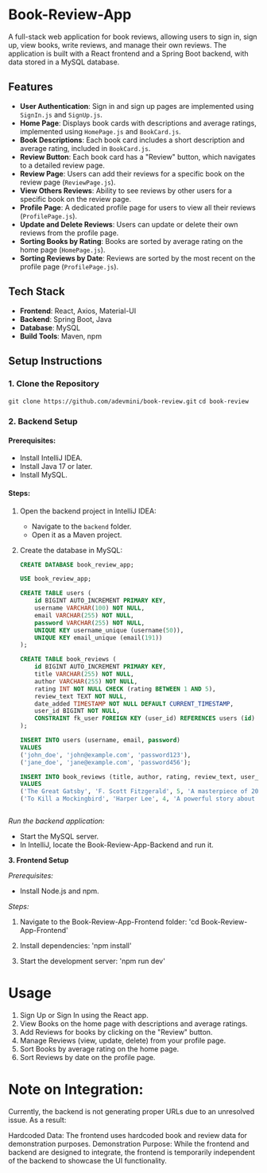 # Book-Review-App

A full-stack web application for book reviews, allowing users to sign in, sign up, view books, write reviews, and manage their own reviews. The application is built with a React frontend and a Spring Boot backend, with data stored in a MySQL database.

## Features
- **User Authentication**: Sign in and sign up pages are implemented using `SignIn.js` and `SignUp.js`.
- **Home Page**: Displays book cards with descriptions and average ratings, implemented using `HomePage.js` and `BookCard.js`.
- **Book Descriptions**: Each book card includes a short description and average rating, included in `BookCard.js`.
- **Review Button**: Each book card has a "Review" button, which navigates to a detailed review page.
- **Review Page**: Users can add their reviews for a specific book on the review page (`ReviewPage.js`).
- **View Others Reviews**: Ability to see reviews by other users for a specific book on the review page.
- **Profile Page**: A dedicated profile page for users to view all their reviews (`ProfilePage.js`).
- **Update and Delete Reviews**: Users can update or delete their own reviews from the profile page.
- **Sorting Books by Rating**: Books are sorted by average rating on the home page (`HomePage.js`).
- **Sorting Reviews by Date**: Reviews are sorted by the most recent on the profile page (`ProfilePage.js`).

## Tech Stack
- **Frontend**: React, Axios, Material-UI
- **Backend**: Spring Boot, Java
- **Database**: MySQL
- **Build Tools**: Maven, npm

## Setup Instructions

### 1. Clone the Repository

  `git clone https://github.com/adevmini/book-review.git`
  `cd book-review`


### 2. Backend Setup

#### Prerequisites:
- Install IntelliJ IDEA.
- Install Java 17 or later.
- Install MySQL.

#### Steps:
1. Open the backend project in IntelliJ IDEA:
   - Navigate to the `backend` folder.
   - Open it as a Maven project.

2. Create the database in MySQL:
   ```sql
   CREATE DATABASE book_review_app;

   USE book_review_app;

   CREATE TABLE users (
       id BIGINT AUTO_INCREMENT PRIMARY KEY,
       username VARCHAR(100) NOT NULL,
       email VARCHAR(255) NOT NULL,
       password VARCHAR(255) NOT NULL,
       UNIQUE KEY username_unique (username(50)),
       UNIQUE KEY email_unique (email(191))
   );

   CREATE TABLE book_reviews (
       id BIGINT AUTO_INCREMENT PRIMARY KEY,
       title VARCHAR(255) NOT NULL,
       author VARCHAR(255) NOT NULL,
       rating INT NOT NULL CHECK (rating BETWEEN 1 AND 5),
       review_text TEXT NOT NULL,
       date_added TIMESTAMP NOT NULL DEFAULT CURRENT_TIMESTAMP,
       user_id BIGINT NOT NULL,
       CONSTRAINT fk_user FOREIGN KEY (user_id) REFERENCES users (id) ON DELETE CASCADE
   );

   INSERT INTO users (username, email, password)
   VALUES
   ('john_doe', 'john@example.com', 'password123'),
   ('jane_doe', 'jane@example.com', 'password456');

   INSERT INTO book_reviews (title, author, rating, review_text, user_id)
   VALUES
   ('The Great Gatsby', 'F. Scott Fitzgerald', 5, 'A masterpiece of 20th-century literature.', 1),
   ('To Kill a Mockingbird', 'Harper Lee', 4, 'A powerful story about justice and morality.', 2);

   

*Run the backend application:*
   - Start the MySQL server.
   - In IntelliJ, locate the Book-Review-App-Backend and run it.



**3. Frontend Setup**

*Prerequisites:*
  - Install Node.js and npm.

  
*Steps:*

  1. Navigate to the Book-Review-App-Frontend folder:
     'cd Book-Review-App-Frontend'

  2. Install dependencies:
     'npm install'

  3. Start the development server:
     'npm run dev'



# Usage
   1. Sign Up or Sign In using the React app.
   2. View Books on the home page with descriptions and average ratings.
   3. Add Reviews for books by clicking on the "Review" button.
   4. Manage Reviews (view, update, delete) from your profile page.
   5. Sort Books by average rating on the home page.
   6. Sort Reviews by date on the profile page.


# Note on Integration:

Currently, the backend is not generating proper URLs due to an unresolved issue. As a result:

Hardcoded Data: The frontend uses hardcoded book and review data for demonstration purposes.
Demonstration Purpose: While the frontend and backend are designed to integrate, the frontend is temporarily independent of the backend to showcase the UI functionality.





